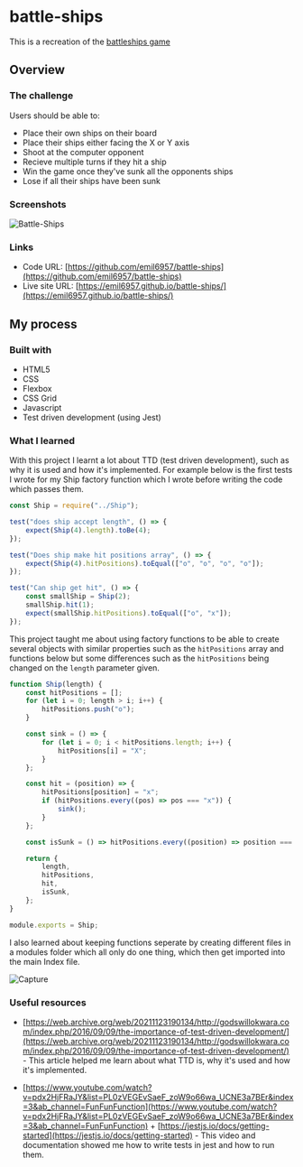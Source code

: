 # battle-ships

This is a recreation of the [battleships game](https://en.wikipedia.org/wiki/Battleship_(game))

## Overview 

### The challenge

Users should be able to:

- Place their own ships on their board
- Place their ships either facing the X or Y axis
- Shoot at the computer opponent
- Recieve multiple turns if they hit a ship
- Win the game once they've sunk all the opponents ships
- Lose if all their ships have been sunk

### Screenshots

![Battle-Ships](https://user-images.githubusercontent.com/91159544/177338782-1504596b-94ba-438b-b992-ae356c15e560.png)

### Links

- Code URL: [https://github.com/emil6957/battle-ships](https://github.com/emil6957/battle-ships)
- Live site URL: [https://emil6957.github.io/battle-ships/](https://emil6957.github.io/battle-ships/)

## My process

### Built with

- HTML5
- CSS
- Flexbox
- CSS Grid
- Javascript
- Test driven development (using Jest)

### What I learned

With this project I learnt a lot about TTD (test driven development), such as why it is used and how it's implemented.
For example below is the first tests I wrote for my Ship factory function which I wrote before writing the code which passes them.

```js
const Ship = require("../Ship");

test("does ship accept length", () => {
    expect(Ship(4).length).toBe(4);
});

test("Does ship make hit positions array", () => {
    expect(Ship(4).hitPositions).toEqual(["o", "o", "o", "o"]);
});

test("Can ship get hit", () => {
    const smallShip = Ship(2);
    smallShip.hit(1);
    expect(smallShip.hitPositions).toEqual(["o", "x"]);
});
```

This project taught me about using factory functions to be able to create several objects with similar properties such as the `hitPositions` array and functions below
but some differences such as the `hitPositions` being changed on the `length` parameter given.

```js
function Ship(length) {
    const hitPositions = [];
    for (let i = 0; length > i; i++) {
        hitPositions.push("o");
    }

    const sink = () => {
        for (let i = 0; i < hitPositions.length; i++) {
            hitPositions[i] = "X";
        }
    };

    const hit = (position) => {
        hitPositions[position] = "x";
        if (hitPositions.every((pos) => pos === "x")) {
            sink();
        }
    };

    const isSunk = () => hitPositions.every((position) => position === "X");

    return {
        length,
        hitPositions,
        hit,
        isSunk,
    };
}

module.exports = Ship;
```

I also learned about keeping functions seperate by creating different files in a modules folder which all only do one thing,
which then get imported into the main Index file.

![Capture](https://user-images.githubusercontent.com/91159544/177337080-df5d3ab8-fcf0-4c34-bd9c-163eed1a83b0.PNG)

### Useful resources

- [https://web.archive.org/web/20211123190134/http://godswillokwara.com/index.php/2016/09/09/the-importance-of-test-driven-development/](https://web.archive.org/web/20211123190134/http://godswillokwara.com/index.php/2016/09/09/the-importance-of-test-driven-development/) - This article helped me learn about what TTD is, why it's used and how it's implemented.

- [https://www.youtube.com/watch?v=pdx2HjFRaJY&list=PL0zVEGEvSaeF_zoW9o66wa_UCNE3a7BEr&index=3&ab_channel=FunFunFunction](https://www.youtube.com/watch?v=pdx2HjFRaJY&list=PL0zVEGEvSaeF_zoW9o66wa_UCNE3a7BEr&index=3&ab_channel=FunFunFunction) + [https://jestjs.io/docs/getting-started](https://jestjs.io/docs/getting-started) - This video and documentation showed me how to write tests in jest and how to run them.
